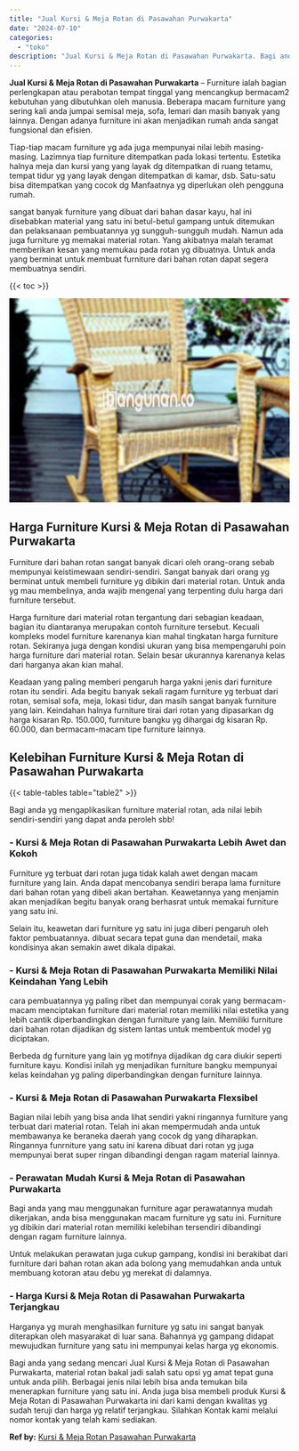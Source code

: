 ```yaml
---
title: "Jual Kursi & Meja Rotan di Pasawahan Purwakarta"
date: "2024-07-10"
categories: 
  - "toko"
description: "Jual Kursi & Meja Rotan di Pasawahan Purwakarta. Bagi anda yang sedang mencari Jual Kursi & Meja Rotan di Pasawahan Purwakarta, material rotan bakal jadi sal..."
---
```


**Jual Kursi & Meja Rotan di Pasawahan Purwakarta** – Furniture ialah bagian perlengkapan atau perabotan tempat tinggal yang mencangkup bermacam2 kebutuhan yang dibutuhkan oleh manusia. Beberapa macam furniture yang sering kali anda jumpai semisal meja, sofa, lemari dan masih banyak yang lainnya. Dengan adanya furniture ini akan menjadikan rumah anda sangat fungsional dan efisien.

Tiap-tiap macam furniture yg ada juga mempunyai nilai lebih masing-masing. Lazimnya tiap furniture ditempatkan pada lokasi tertentu. Estetika halnya meja dan kursi yang yang layak dg ditempatkan di ruang tetamu, tempat tidur yg yang layak dengan ditempatkan di kamar, dsb. Satu-satu bisa ditempatkan yang cocok dg Manfaatnya yg diperlukan oleh pengguna rumah.

sangat banyak furniture yang dibuat dari bahan dasar kayu, hal ini disebabkan material yang satu ini betul-betul gampang untuk ditemukan dan pelaksanaan pembuatannya yg sungguh-sungguh mudah. Namun ada juga furniture yg memakai material rotan. Yang akibatnya malah teramat memberikan kesan yang memukau pada rotan yg dibuatnya. Untuk anda yang berminat untuk membuat furniture dari bahan rotan dapat segera membuatnya sendiri.

{{< toc >}}

![Jual Kursi & Meja Rotan di Pasawahan Purwakarta](/images/kursi-meja-rotan-murah20.png)

## Harga Furniture Kursi & Meja Rotan di Pasawahan Purwakarta

Furniture dari bahan rotan sangat banyak dicari oleh orang-orang sebab mempunyai keistimewaan sendiri-sendiri. Sangat banyak dari orang yg berminat untuk membeli furniture yg dibikin dari material rotan. Untuk anda yg mau membelinya, anda wajib mengenal yang terpenting dulu harga dari furniture tersebut.

Harga furniture dari material rotan tergantung dari sebagian keadaan, bagian itu diantaranya merupakan contoh furniture tersebut. Kecuali kompleks model furniture karenanya kian mahal tingkatan harga furniture rotan. Sekiranya juga dengan kondisi ukuran yang bisa mempengaruhi poin harga furniture dari material rotan. Selain besar ukurannya karenanya kelas dari harganya akan kian mahal.

Keadaan yang paling memberi pengaruh harga yakni jenis dari furniture rotan itu sendiri. Ada begitu banyak sekali ragam furniture yg terbuat dari rotan, semisal sofa, meja, lokasi tidur, dan masih sangat banyak furniture yang lain. Keindahan halnya furniture tirai dari rotan yang dipasarkan dg harga kisaran Rp. 150.000, furniture bangku yg dihargai dg kisaran Rp. 60.000, dan bermacam-macam tipe furniture lainnya.

## Kelebihan Furniture Kursi & Meja Rotan di Pasawahan Purwakarta

{{< table-tables table="table2" >}}

Bagi anda yg mengaplikasikan furniture material rotan, ada nilai lebih sendiri-sendiri yang dapat anda peroleh sbb!

### \- Kursi & Meja Rotan di Pasawahan Purwakarta Lebih Awet dan Kokoh

Furniture yg terbuat dari rotan juga tidak kalah awet dengan macam furniture yang lain. Anda dapat mencobanya sendiri berapa lama furniture dari bahan rotan yang dibeli akan bertahan. Keawetannya yang menjamin akan menjadikan begitu banyak orang berhasrat untuk memakai furniture yang satu ini.

Selain itu, keawetan dari furniture yg satu ini juga diberi pengaruh oleh faktor pembuatannya. dibuat secara tepat guna dan mendetail, maka kondisinya akan semakin awet dikala dipakai.

### \- Kursi & Meja Rotan di Pasawahan Purwakarta Memiliki Nilai Keindahan Yang Lebih

cara pembuatannya yg paling ribet dan mempunyai corak yang bermacam-macam menciptakan furniture dari material rotan memiliki nilai estetika yang lebih cantik diperbandingkan dengan furniture yang lain. Memiliki furniture dari bahan rotan dijadikan dg sistem lantas untuk membentuk model yg diciptakan.

Berbeda dg furniture yang lain yg motifnya dijadikan dg cara diukir seperti furniture kayu. Kondisi inilah yg menjadikan furniture bangku mempunyai kelas keindahan yg paling diperbandingkan dengan furniture lainnya.

### \- Kursi & Meja Rotan di Pasawahan Purwakarta Flexsibel

Bagian nilai lebih yang bisa anda lihat sendiri yakni ringannya furniture yang terbuat dari material rotan. Telah ini akan mempermudah anda untuk membawanya ke beraneka daerah yang cocok dg yang diharapkan. Ringannya funrniture yang satu ini karena dibuat dari rotan yg juga mempunyai berat super ringan dibandingi dengan ragam material lainnya.

### \- Perawatan Mudah Kursi & Meja Rotan di Pasawahan Purwakarta

Bagi anda yang mau menggunakan furniture agar perawatannya mudah dikerjakan, anda bisa menggunakan macam furniture yg satu ini. Furniture yg dibikin dari material rotan memiliki kelebihan tersendiri dibandingi dengan ragam furniture lainnya.

Untuk melakukan perawatan juga cukup gampang, kondisi ini berakibat dari furniture dari bahan rotan akan ada bolong yang memudahkan anda untuk membuang kotoran atau debu yg merekat di dalamnya.

### \- Harga Kursi & Meja Rotan di Pasawahan Purwakarta Terjangkau

Harganya yg murah menghasilkan furniture yg satu ini sangat banyak diterapkan oleh masyarakat di luar sana. Bahannya yg gampang didapat mewujudkan furniture yang satu ini mempunyai kelas harga yg ekonomis.

Bagi anda yang sedang mencari Jual Kursi & Meja Rotan di Pasawahan Purwakarta, material rotan bakal jadi salah satu opsi yg amat tepat guna untuk anda pilih. Berbagai jenis nilai lebih bisa anda temukan bila menerapkan furniture yang satu ini. Anda juga bisa membeli produk Kursi & Meja Rotan di Pasawahan Purwakarta ini dari kami dengan kwalitas yg sudah teruji dan harga yg relatif terjangkau. Silahkan Kontak kami melalui nomor kontak yang telah kami sediakan.

**Ref by:** [Kursi & Meja Rotan Pasawahan Purwakarta](https://id.wikipedia.org/wiki/Kursi)
